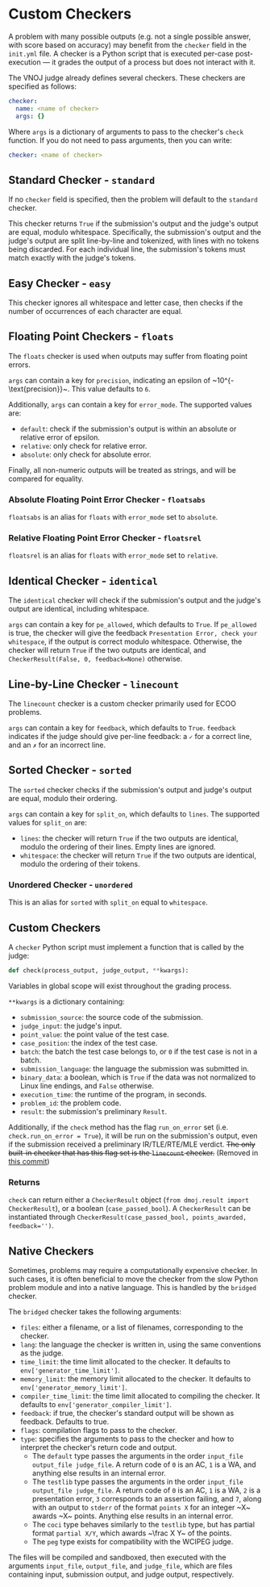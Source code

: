 # Custom Checkers

A problem with many possible outputs (e.g. not a single possible answer, with score based on accuracy) may benefit from the `checker` field in the `init.yml` file. A checker is a Python script that is executed per-case post-execution — it grades the output of a process but does not interact with it.

The VNOJ judge already defines several checkers.
These checkers are specified as follows:

```yaml
checker:
  name: <name of checker>
  args: {}
```

Where `args` is a dictionary of arguments to pass to the checker's `check` function.
If you do not need to pass arguments, then you can write:

```yaml
checker: <name of checker>
```

## Standard Checker - `standard`

If no `checker` field is specified, then the problem will default to the `standard` checker.

This checker returns `True` if the submission's output and the judge's output are equal, modulo whitespace. Specifically, the submission's output and the judge's output are split line-by-line and tokenized, with lines with no tokens being discarded. For each individual line, the submission's tokens must match exactly with the judge's tokens.

## Easy Checker - `easy`

This checker ignores all whitespace and letter case, then checks if the number of occurrences of each character are equal.

## Floating Point Checkers - `floats`

The `floats` checker is used when outputs may suffer from floating point errors.

`args` can contain a key for `precision`, indicating an epsilon of ~10^{-\text{precision}}~.
This value defaults to `6`.

Additionally, `args` can contain a key for `error_mode`. The supported values are:

- `default`: check if the submission's output is within an absolute or relative error of epsilon.
- `relative`: only check for relative error.
- `absolute`: only check for absolute error.

Finally, all non-numeric outputs will be treated as strings, and will be compared for equality.

### Absolute Floating Point Error Checker - `floatsabs`

`floatsabs` is an alias for `floats` with `error_mode` set to `absolute`.

### Relative Floating Point Error Checker - `floatsrel`

`floatsrel` is an alias for `floats` with `error_mode` set to `relative`.

## Identical Checker - `identical`

The `identical` checker will check if the submission's output and the judge's output are identical, including whitespace.

`args` can contain a key for `pe_allowed`, which defaults to `True`.
If `pe_allowed` is true, the checker will give the feedback `Presentation Error, check your whitespace`, if the output is correct modulo whitespace.
Otherwise, the checker will return `True` if the two outputs are identical, and `CheckerResult(False, 0, feedback=None)` otherwise.

## Line-by-Line Checker - `linecount`

The `linecount` checker is a custom checker primarily used for ECOO problems.

`args` can contain a key for `feedback`, which defaults to `True`.
`feedback` indicates if the judge should give per-line feedback: a `✓` for a correct line, and an `✗` for an incorrect line.

## Sorted Checker - `sorted`

The `sorted` checker checks if the submission's output and judge's output are equal, modulo their ordering.

`args` can contain a key for `split_on`, which defaults to `lines`. The supported values for `split_on` are:

- `lines`: the checker will return `True` if the two outputs are identical, modulo the ordering of their lines. Empty lines are ignored.
- `whitespace`: the checker will return `True` if the two outputs are identical, modulo the ordering of their tokens.

### Unordered Checker - `unordered`

This is an alias for `sorted` with `split_on` equal to `whitespace`.

## Custom Checkers

A `checker` Python script must implement a function that is called by the judge:

```python
def check(process_output, judge_output, **kwargs):
```

Variables in global scope will exist throughout the grading process.

`**kwargs` is a dictionary containing:

- `submission_source`: the source code of the submission.
- `judge_input`: the judge's input.
- `point_value`: the point value of the test case.
- `case_position`: the index of the test case.
- `batch`: the batch the test case belongs to, or `0` if the test case is not in a batch.
- `submission_language`: the language the submission was submitted in.
- `binary_data`: a boolean, which is `True` if the data was not normalized to Linux line endings, and `False` otherwise.
- `execution_time`: the runtime of the program, in seconds.
- `problem_id`: the problem code.
- `result`: the submission's preliminary `Result`.

Additionally, if the `check` method has the flag `run_on_error` set (i.e. `check.run_on_error = True`), it will be run on the submission's output, even if the submission received a preliminary IR/TLE/RTE/MLE verdict.
~~The only built-in checker that has this flag set is the `linecount` checker.~~ (Removed in [this commit](https://github.com/VNOI-Admin/judge-server/commit/d0336f681f1bbf52a5e133a05ce2a2f8a78dc2d5))

### Returns

`check` can return either a `CheckerResult` object (`from dmoj.result import CheckerResult`), or a boolean (`case_passed_bool`).
A `CheckerResult` can be instantiated through `CheckerResult(case_passed_bool, points_awarded, feedback='')`.

## Native Checkers

Sometimes, problems may require a computationally expensive checker.
In such cases, it is often beneficial to move the checker from the slow Python problem module and into a native language.
This is handled by the `bridged` checker.

The `bridged` checker takes the following arguments:

- `files`: either a filename, or a list of filenames, corresponding to the checker.
- `lang`: the language the checker is written in, using the same conventions as the judge.
- `time_limit`: the time limit allocated to the checker. It defaults to `env['generator_time_limit']`.
- `memory_limit`: the memory limit allocated to the checker. It defaults to `env['generator_memory_limit']`.
- `compiler_time_limit`: the time limit allocated to compiling the checker. It defaults to `env['generator_compiler_limit']`.
- `feedback`: if true, the checker's standard output will be shown as feedback. Defaults to true.
- `flags`: compilation flags to pass to the checker.
- `type`: specifies the arguments to pass to the checker and how to interpret the checker's return code and output.
  - The `default` type passes the arguments in the order `input_file output_file judge_file`. A return code of `0` is an AC, `1` is a WA, and anything else results in an internal error.
  - The `testlib` type passes the arguments in the order `input_file output_file judge_file`. A return code of `0` is an AC, `1` is a WA, `2` is a presentation error, `3` corresponds to an assertion failing,
  and `7`, along with an output to `stderr` of the format `points X` for an integer ~X~ awards ~X~ points. Anything else results in an internal error.
  - The `coci` type behaves similarly to the `testlib` type, but has partial format `partial X/Y`, which awards ~\frac X Y~ of the points.
  - The `peg` type exists for compatibility with the WCIPEG judge.

The files will be compiled and sandboxed, then executed with the arguments `input_file`, `output_file`, and `judge_file`, which are files containing input, submission output, and judge output, respectively.
